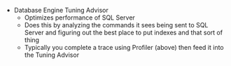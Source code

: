 
- Database Engine Tuning Advisor
  - Optimizes performance of SQL Server
  - Does this by analyzing the commands it sees being sent to SQL Server and figuring out the best place to put indexes and that sort of thing
  - Typically you complete a trace using Profiler (above) then feed it into the Tuning Advisor
